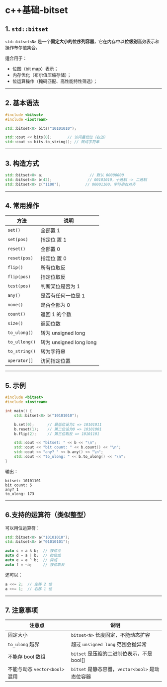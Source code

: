 # c++基础-bitset

## 1. `std::bitset`

`std::bitset<N>` 是一个**固定大小的位序列容器**，它在内存中以**位级别**高效表示和操作布尔值集合。

适合用于：
- 位图（bit map）表示；
- 内存优化（布尔值压缩存储）；
- 位运算操作（掩码匹配、高性能特性筛选）；

---

## 2. 基本语法

```cpp
#include <bitset>
#include <iostream>

std::bitset<8> bits("10101010");

std::cout << bits[0];       // 访问最低位（右边）
std::cout << bits.to_string(); // 转成字符串
```

---

## 3. 构造方式

```cpp
std::bitset<8> a;                     // 默认 00000000
std::bitset<8> b(42);                // 00101010，十进制 -> 二进制
std::bitset<8> c("1100");           // 00001100，字符串右对齐
```

---

## 4. 常用操作

| 方法 | 说明 |
|------|------|
| `set()` | 全部置 1 |
| `set(pos)` | 指定位 置 1 |
| `reset()` | 全部置 0 |
| `reset(pos)` | 指定位 置 0 |
| `flip()` | 所有位取反 |
| `flip(pos)` | 指定位取反 |
| `test(pos)` | 判断某位是否为 1 |
| `any()` | 是否有任何一位是 1 |
| `none()` | 是否全部为 0 |
| `count()` | 返回 1 的个数 |
| `size()` | 返回位数 |
| `to_ulong()` | 转为 unsigned long |
| `to_ullong()` | 转为 unsigned long long |
| `to_string()` | 转为字符串 |
| `operator[]` | 访问指定位置 |

---

## 5. 示例

```cpp
#include <bitset>
#include <iostream>

int main() {
    std::bitset<8> b("10101010");

    b.set(0);      // 最低位设为1 => 10101011
    b.reset(1);    // 第二位设为0 => 10101001
    b.flip(2);     // 第三位取反 => 10101101

    std::cout << "bitset: " << b << "\n";
    std::cout << "bit count: " << b.count() << "\n";
    std::cout << "any? " << b.any() << "\n";
    std::cout << "to_ulong: " << b.to_ulong() << "\n";
}
```

输出：

```
bitset: 10101101
bit count: 5
any? 1
to_ulong: 173
```

---

## 6.支持的运算符（类似整型）

可以用位运算符：

```cpp
std::bitset<8> a("10101010");
std::bitset<8> b("01010101");

auto c = a & b;  // 按位与
auto d = a | b;  // 按位或
auto e = a ^ b;  // 异或
auto f = ~a;     // 按位取反
```

还可以：
```cpp
a <<= 2;  // 左移 2 位
a >>= 1;  // 右移 1 位
```

---

## 7. 注意事项

| 注意点 | 说明 |
|--------|------|
| 固定大小 | `bitset<N>` 长度固定，不能动态扩容 |
| `to_ulong` 越界 | 超过 `unsigned long` 范围会抛异常 |
| 不能存 bool 数组 | `bitset` 是压缩的二进制位表示，不是 bool[] |
| 不能与动态 `vector<bool>` 混用 | `bitset` 是静态容器，`vector<bool>` 是动态位容器 |


